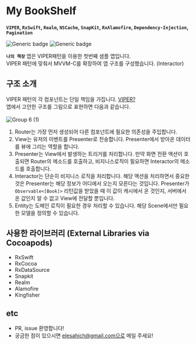 # My BookShelf 

**`VIPER`, `RxSwift`, `Realm`, `NSCache`, `SnapKit`, `RxAlamofire`, `Dependency-Injection`, `Pagination`**

![Generic badge](https://img.shields.io/badge/Licence-MIT-lightgray) ![Generic badge](https://img.shields.io/badge/Language-Swift-black) 



**`나의 책장`** 앱은 VIPER패턴을 이용한 첫번째 샘플 앱입니다. <br> VIPER 패턴에 맞춰서 MVVM-C를 확장하여 앱 구조를 구성했습니다. (Interactor)

## 구조 소개
VIPER 패턴의 각 컴포넌트는 단일 책임을 가집니다. [VIPER?](https://www.raywenderlich.com/8440907-getting-started-with-the-viper-architecture-pattern) <br>
앱에서 고안한 구조를 그림으로 표현하면 다음과 같습니다. <br><br>
![Group 6 (1)](https://user-images.githubusercontent.com/82797883/116359502-d3814a00-a839-11eb-997f-534de3cb8211.png)

1. Router는 가장 먼저 생성되어 다른 컴포넌트에 필요한 의존성을 주입합니다.
2. View는 유저의 이벤트를 Presenter로 전송합니다. Presenter에서 받아온 데이터를 뷰에 그리는 역할을 합니다.
3. Presenter는 View에서 발생하는 트리거를 처리합니다. 만약 화면 전환 액션이 호출되면 Router의 메소드를 호출하고, 비지니스로직이 필요하면 Interactor의 메소드를 호출합니다.
4. Interactor는 단순히 비지니스 로직을 처리합니다. 해당 액션을 처리하면서 중요한 것은 Presenter는 해당 정보가 어디에서 오는지 모른다는 것입니다. Presenter가 `Observable<[Book]>` 리턴값을 받았을 때 이 값이 캐시에서 온 것인지, 서버에서 온 값인지 알 수 없고 View에 전달할 뿐입니다.
5. Entity는 도메인 로직이 필요한 경우 처리할 수 있습니다. 해당 Scene에서만 필요한 모델을 정의할 수 있습니다.

## 사용한 라이브러리 (External Libraries via Cocoapods)
- RxSwift
- RxCocoa
- RxDataSource
- Snapkit
- Realm
- Alamofire
- Kingfisher

## etc
- PR, issue 환영합니다!
- 궁금한 점이 있으시면 elesahich@gmail.com으로 메일 주세요!

